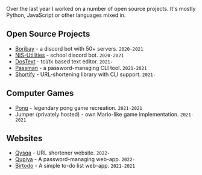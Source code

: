 Over the last year I worked on a number of open source
projects. It's mostly Python, JavaScript or other languages mixed in.

## Open Source Projects

- [Boribay](https://github.com/dastanozgeldi/Boribay) - a discord bot with 50+ servers. `2020-2021`
- [NIS-Utilities](https://github.com/dastanozgeldi/NIS-Utilities) - school discord bot. `2020-2021`
- [DosText](https://github.com/dastanozgeldi/dostext) - tcl/tk based text editor. `2021-`
- [Passman](https://github.com/dastanozgeldi/passman) - a password-managing CLI tool. `2021-2021`
- [Shortify](https://github.com/dastanozgeldi/shortify) - URL-shortening library with CLI support. `2021-`

## Computer Games

- [Pong](https://github.com/dastanozgeldi/pong) - legendary pong game recreation. `2021-2021`
- Jumper (privately hosted) - own Mario-like game implementation. `2021-2021`

## Websites

- [Qysqa](https://qysqa.herokuapp.com/) - URL shortener website. `2022-`
- [Qupiya](https://github.com/dastanozgeldi/qupiya) - A password-managing web-app. `2022-`
- [Birtodo](https://github.com/dastanozgeldi/birtodo) - A simple to-do list web-app. `2021-2021`
